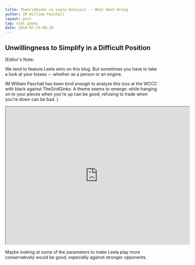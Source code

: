```yaml
---
title: TheGridGinko vs Leela Analysis -- What Went Wrong
author: IM William Paschall
layout: post
tag: vids games
date: 2018-07-23-00:10
---
```

## Unwillingness to Simplify in a Difficult Position

[Editor's Note:

We tend to feature Leela wins on this blog. But sometimes you have to take
a look at your losses -- whether as a person or an engine.

IM William Paschall has been kind enough to analyze this loss at the WCCC with
black against TheGridGinko. A theme seems to emerge: while hanging on to your pieces
when you're up can be good, refusing to trade when you're down can be bad.
]

<iframe width="600" height="450"
src="https://www.youtube.com/embed/awTqEdTfouI">
</iframe>

Maybe looking at some of the parameters to make Leela play more conservatively
would be good, especially against stronger opponents.
